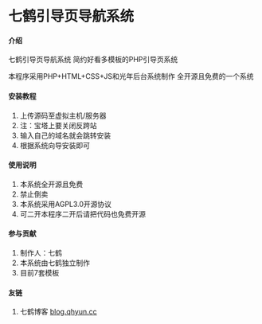 # 七鹤引导页导航系统

#### 介绍
七鹤引导页导航系统
简约好看多模板的PHP引导页系统

本程序采用PHP+HTML+CSS+JS和光年后台系统制作
全开源且免费的一个系统


#### 安装教程

1.  上传源码至虚拟主机/服务器
2.  注：宝塔上要关闭反跨站
3.  输入自己的域名就会跳转安装
4.  根据系统向导安装即可

#### 使用说明

1.  本系统全开源且免费
2.  禁止倒卖
3.  本系统采用AGPL3.0开源协议
4.  可二开本程序二开后请把代码也免费开源

#### 参与贡献

1.  制作人：七鹤
2.  本系统由七鹤独立制作
3.  目前7套模板

#### 友链
1.  七鹤博客 [blog.qhyun.cc](https://blog.qhyun.cc)
